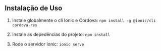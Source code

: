 ## Instalação de Uso 

1. Instale globalmente o cli Ionic e Cordova: `npm install -g @ionic/cli cordova-res`

2. Instale as depedências do projeto: `npm install`

3. Rode o servidor Ionic: `ionic serve`

